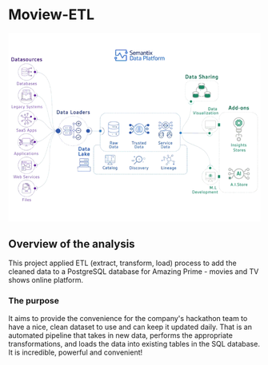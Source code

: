 #   Moview-ETL
![data lake](https://github.com/summerginger/Movies-ETL/blob/main/resources/data%20perfom.gif)

## Overview of the analysis
This project applied ETL (extract, transform, load) process to add the cleaned data to a PostgreSQL database for Amazing Prime - movies and TV shows online platform.
### The purpose 
 It aims to provide the convenience for the company's hackathon team to have a nice, clean dataset to use and can keep it updated daily. That is an automated pipeline that takes in new data, performs the appropriate transformations, and loads the data into existing tables in the SQL database. 
It is incredible, powerful and convenient!  
